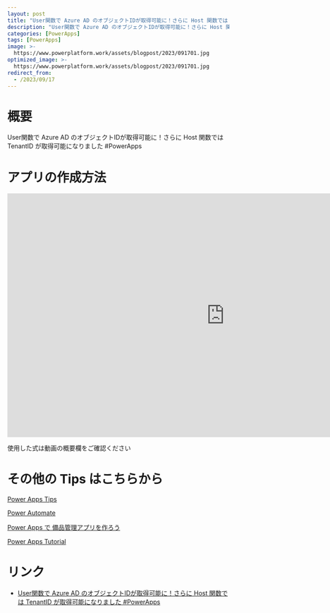 ```yaml
---
layout: post
title: "User関数で Azure AD のオブジェクトIDが取得可能に！さらに Host 関数では TenantID が取得可能になりました #PowerApps"
description: "User関数で Azure AD のオブジェクトIDが取得可能に！さらに Host 関数では TenantID が取得可能になりました #PowerAppsを動画で分かりやすく解説"
categories: [PowerApps]
tags: [PowerApps]
image: >-
  https://www.powerplatform.work/assets/blogpost/2023/091701.jpg
optimized_image: >-
  https://www.powerplatform.work/assets/blogpost/2023/091701.jpg
redirect_from:
  - /2023/09/17
---
```



#  概要

User関数で Azure AD のオブジェクトIDが取得可能に！さらに Host 関数では TenantID が取得可能になりました #PowerApps


# アプリの作成方法

<iframe width="983" height="553" src="https://www.youtube.com/embed/ccyofiURKeo" title="YouTube video player" frameborder="0" allow="accelerometer; autoplay; clipboard-write; encrypted-media; gyroscope; picture-in-picture" allowfullscreen></iframe>


使用した式は動画の概要欄をご確認ください


# その他の Tips はこちらから

[Power Apps Tips](https://www.youtube.com/watch?v=VrAQf3JQ7yM&list=PLVhFi1fb3DqakSLVMn22DDcySXh9jtzi- )


[Power Automate](https://www.youtube.com/watch?v=-YnJYT0ASEM&list=PLVhFi1fb3Dqbzic6GieqnLFgD3aTj-eHA)


[Power Apps で 備品管理アプリを作ろう](https://www.youtube.com/playlist?list=PLVhFi1fb3DqZM3HKb8Hea6XEL96990Fyn)


[Power Apps Tutorial](https://www.youtube.com/playlist?list=PLVhFi1fb3DqalxpL974VvAJvV4iWoSbe_)


# リンク


- [User関数で Azure AD のオブジェクトIDが取得可能に！さらに Host 関数では TenantID が取得可能になりました #PowerApps](https://www.youtube.com/watch?v=ccyofiURKeo)

